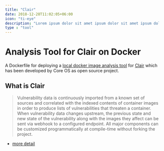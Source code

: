```yaml
---
title: "Clair"
date: 2018-12-28T11:02:05+06:00
icon: "ti-eye"
description: "Lorem ipsum dolor sit amet ipsum dolor sit amet ipsum dolor sit amet"
type : "tool"
---
```


# Analysis Tool for Clair on Docker

A Dockerfile for deploying a [local docker image analysis tool](https://github.com/coreos/clair/tree/master/contrib/analyze-local-images) for [Clair](https://github.com/coreos/clair) which has been developed by Core OS as open source project.

## What is Clair

>Vulnerability data is continuously imported from a known set of sources and correlated with the indexed contents of container images in order to produce lists of vulnerabilities that threaten a container. When vulnerability data changes upstream, the previous state and new state of the vulnerability along with the images they affect can be sent via webhook to a configured endpoint. All major components can be customized programmatically at compile-time without forking the project.

* [more detail](https://github.com/coreos/clair/blob/master/README.md)

